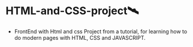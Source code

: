 # HTML-and-CSS-project ​:artificial_satellite:​
 - FrontEnd with Html and css 
 Project from a tutorial, for learning how to do modern pages with HTML, CSS and JAVASCRIPT.  
